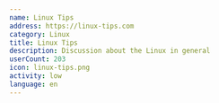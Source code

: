 ```yaml
---
name: Linux Tips
address: https://linux-tips.com
category: Linux
title: Linux Tips
description: Discussion about the Linux in general
userCount: 203
icon: linux-tips.png
activity: low
language: en
---
```

